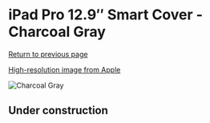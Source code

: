 # iPad Pro 12.9″ Smart Cover - Charcoal Gray

[Return to previous page](/ipad_pro129)

[High-resolution image from Apple](https://store.storeimages.cdn-apple.com/8756/as-images.apple.com/is/MK0L2?wid=4500&hei=4500&fmt=png)

<div style="width: 512px"><img src="/almost_uncompressed/MK0L2.webp" alt="Charcoal Gray"></div>

## Under construction
